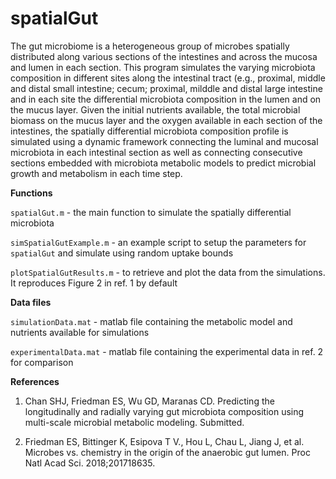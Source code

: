 # spatialGut
The gut microbiome is a heterogeneous group of microbes spatially distributed along various sections of the intestines and across the mucosa and lumen in each section. 
This program simulates the varying microbiota composition in different sites along the intestinal tract (e.g., proximal, middle and distal small intestine; cecum; proximal, milddle and distal large intestine and in each site the differential microbiota composition in the lumen and on the mucus layer. Given the initial nutrients available, the total microbial biomass on the mucus layer and the oxygen available in each section of the intestines, the spatially differential microbiota composition profile is simulated using a dynamic framework connecting the luminal and mucosal microbiota in each intestinal section as well as connecting consecutive sections embedded with microbiota metabolic models to predict microbial growth and metabolism in each time step.

__Functions__

`spatialGut.m` - the main function to simulate the spatially differential microbiota

`simSpatialGutExample.m` - an example script to setup the parameters for `spatialGut` and simulate using random uptake bounds

`plotSpatialGutResults.m` - to retrieve and plot the data from the simulations. It reproduces Figure 2 in ref. 1 by default



__Data files__

`simulationData.mat` - matlab file containing the metabolic model and nutrients available for simulations

`experimentalData.mat` - matlab file containing the experimental data in ref. 2 for comparison



__References__

1. Chan SHJ, Friedman ES, Wu GD, Maranas CD. Predicting the longitudinally and radially varying gut microbiota composition using multi-scale microbial metabolic modeling. Submitted.

2. Friedman ES, Bittinger K, Esipova T V., Hou L, Chau L, Jiang J, et al. Microbes vs. chemistry in the origin of the anaerobic gut lumen. Proc Natl Acad Sci. 2018;201718635. 
